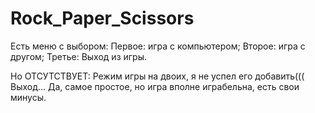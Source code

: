 # Rock_Paper_Scissors

Есть меню с выбором:
Первое: игра с компьютером;
Второе: игра с другом;
Третье: Выход из игры.

Но ОТСУТСТВУЕТ: 
Режим игры на двоих, я не успел его добавить(((
Выход... Да, самое простое, но игра вполне играбельна, есть свои минусы.
